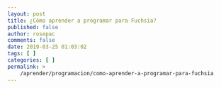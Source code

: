 ```yaml
---
layout: post
title: ¿Cómo aprender a programar para Fuchsia?
published: false
author: rosepac
comments: false
date: 2019-03-25 01:03:02
tags: [ ]
categories: [ ]
permalink: >
    /aprender/programacion/como-aprender-a-programar-para-fuchsia
---
```

